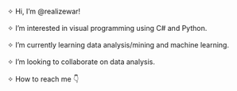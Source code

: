 <html> 
 <head></head>
 <body>
<br> ✧ Hi, I’m @realizewar!                                             </br>
<br> ✧ I’m interested in visual programming using C# and Python.         </br>
<br> ✧ I’m currently learning data analysis/mining and machine learning. </br>
<br> ✧ I’m looking to collaborate on data analysis.                      </br>
<br> ✧ How to reach me 👇                                                </br>

<a href ="https://realizewar.com/" title = "realizewar">
 </body>
 </html>
